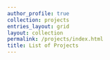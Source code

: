 ```yaml
---
author_profile: true
collection: projects
entries_layout: grid
layout: collection
permalink: /projects/index.html
title: List of Projects
---
```

